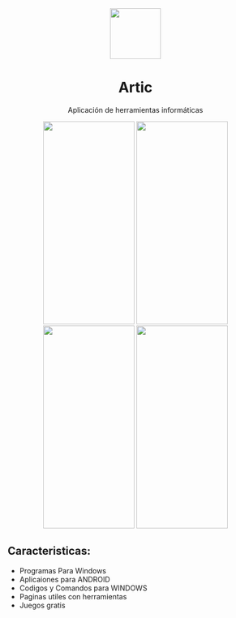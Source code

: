 <html>
<head></head>
<body>
<div align="center">
	<img src="https://github.com/jeanmvco/miapp/assets/128648025/4801cafd-95e4-4b5e-9e72-4f5da429c153" width="100" height="100">
</div>

<div align="center">
	<h1>Artic</h1>
	<p>Aplicación de herramientas informáticas</p>
</div>

<div align="center">
  <img src="https://github.com/jeanmvco/miapp/assets/128648025/50ce2347-c95a-47f2-a7c4-fd414b0b300c" width="180" height="400">
	<img src="https://github.com/jeanmvco/miapp/assets/128648025/a82da281-9346-48d2-bf55-81b4428b487d" width="180" height="400">
	<img src="https://github.com/jeanmvco/miapp/assets/128648025/bf2ddac9-c272-4d58-aa7d-393feba81adc" width="180" height="400">
	<img src="https://github.com/jeanmvco/miapp/assets/128648025/82c3c4f8-2c5c-4fb6-8372-c614d52e5d52" width="180" height="400">
</div>	
	<h2>Caracteristicas:</h2/>
<ul>
	<li>Programas Para Windows</li>
	<li>Aplicaiones para ANDROID</li>
	<li>Codigos y Comandos para WINDOWS</li>
	<li>Paginas utiles con herramientas</li>
	<li>Juegos gratis</li>
</ul>
	
	
	
</body>
</html>









